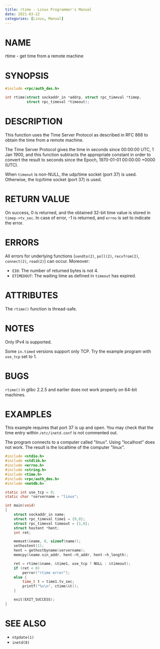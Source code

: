 ```yaml
---
title: rtime - Linux Programmer's Manual
date: 2021-03-22
categories: [Linux, Manual]
---
```


# NAME

rtime - get time from a remote machine

# SYNOPSIS

```c
#include <rpc/auth_des.h>

int rtime(struct sockaddr_in *addrp, struct rpc_timeval *timep,
          struct rpc_timeval *timeout);
```

# DESCRIPTION

This function uses the Time Server Protocol as described in RFC 868 to obtain the time from a remote machine.

The Time Server Protocol gives the time in seconds since 00:00:00 UTC, 1 Jan 1900, and this function subtracts the appropriate constant in order to convert the result to seconds since the Epoch, 1970-01-01 00:00:00 +0000 (UTC).

When `timeout` is non-NULL, the udp/time socket (port 37) is used. Otherwise, the tcp/time socket (port 37) is used.

# RETURN VALUE

On success, 0 is returned, and the obtained 32-bit time value is stored in `timep->tv_sec`. In case of error, -1 is returned, and `errno` is set to indicate the error.

# ERRORS

All errors for underlying functions (`sendto(2)`, `poll(2)`, `recvfrom(2)`, `connect(2)`, `read(2)`) can occur. Moreover:

- `EIO`: The number of returned bytes is not 4.
- `ETIMEDOUT`: The waiting time as defined in `timeout` has expired.

# ATTRIBUTES

The `rtime()` function is thread-safe.

# NOTES

Only IPv4 is supported.

Some `in.timed` versions support only TCP. Try the example program with `use_tcp` set to 1.

# BUGS

`rtime()` in glibc 2.2.5 and earlier does not work properly on 64-bit machines.

# EXAMPLES

This example requires that port 37 is up and open. You may check that the time entry within `/etc/inetd.conf` is not commented out.

The program connects to a computer called "linux". Using "localhost" does not work. The result is the localtime of the computer "linux".

```c
#include <stdio.h>
#include <stdlib.h>
#include <errno.h>
#include <string.h>
#include <time.h>
#include <rpc/auth_des.h>
#include <netdb.h>

static int use_tcp = 0;
static char *servername = "linux";

int main(void)
{
    struct sockaddr_in name;
    struct rpc_timeval time1 = {0,0};
    struct rpc_timeval timeout = {1,0};
    struct hostent *hent;
    int ret;

    memset(&name, 0, sizeof(name));
    sethostent(1);
    hent = gethostbyname(servername);
    memcpy(&name.sin_addr, hent->h_addr, hent->h_length);

    ret = rtime(&name, &time1, use_tcp ? NULL : &timeout);
    if (ret < 0)
        perror("rtime error");
    else {
        time_t t = time1.tv_sec;
        printf("%s\n", ctime(&t));
    }

    exit(EXIT_SUCCESS);
}
```

# SEE ALSO

- `ntpdate(1)`
- `inetd(8)`
